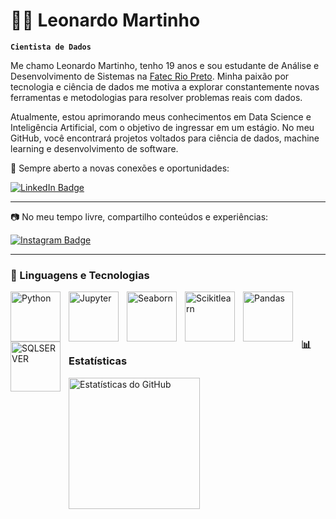 # 👨‍💻 Leonardo Martinho

**`Cientista de Dados`**


Me chamo Leonardo Martinho, tenho 19 anos e sou estudante de Análise e Desenvolvimento de Sistemas na [Fatec Rio Preto](https://www.fatecriopreto.edu.br). Minha paixão por tecnologia e ciência de dados me motiva a explorar constantemente novas ferramentas e metodologias para resolver problemas reais com dados.

Atualmente, estou aprimorando meus conhecimentos em Data Science e Inteligência Artificial, com o objetivo de ingressar em um estágio. No meu GitHub, você encontrará projetos voltados para ciência de dados, machine learning e desenvolvimento de software.

📌 Sempre aberto a novas conexões e oportunidades:

[![LinkedIn Badge](https://img.shields.io/badge/-LinkedIn-blue?style=flat-square&logo=LinkedIn&logoColor=white)](https://www.linkedin.com/in/leonardoapmartinho)

---

📷 No meu tempo livre, compartilho conteúdos e experiências:

[![Instagram Badge](https://img.shields.io/badge/-Instagram-E1306C?style=flat-square&logo=instagram&logoColor=white)](https://www.instagram.com/leonardo.martinho.90)


---

### 🤖 Linguagens e Tecnologias


<img 
    align="left" 
    alt="Python" 
    title="Python"
    width="80px" 
    style="padding-right: 10px;" 
    src="https://cdn.jsdelivr.net/gh/devicons/devicon@latest/icons/python/python-original.svg" 
/>
<img 
    align="left" 
    alt="Jupyter" 
    title="Jupyter"
    width="80px" 
    style="padding-right: 10px;" 
    src="https://cdn.jsdelivr.net/gh/devicons/devicon@latest/icons/jupyter/jupyter-original.svg" 
/>
<img 
    align="left" 
    alt="Seaborn" 
    title="Seaborn"
    width="80px" 
    style="padding-right: 10px;" 
    src="https://seaborn.pydata.org/_images/logo-mark-lightbg.svg" 
/>
<img 
    align="left" 
    alt="Scikitlearn" 
    title="Scikitlearn"
    width="80px" 
    style="padding-right: 10px;" 
    src="https://cdn.jsdelivr.net/gh/devicons/devicon@latest/icons/scikitlearn/scikitlearn-original.svg" 
/>
<img 
    align="left" 
    alt="Pandas" 
    title="Pandas"
    width="80px" 
    style="padding-right: 10px;" 
    src="https://cdn.jsdelivr.net/gh/devicons/devicon@latest/icons/pandas/pandas-original.svg" 
/>
<img 
    align="left" 
    alt="SQLSERVER" 
    title="SQLSERVER"
    width="80px" 
    style="padding-right: 10px;" 
    src="https://cdn.jsdelivr.net/gh/devicons/devicon@latest/icons/microsoftsqlserver/microsoftsqlserver-original.svg" 
/>



<br/>
<br/>
<br/>

### 📊 Estatísticas

<div style="text-align: left;">
  <img 
    height="210em" 
    src="https://github-readme-stats.vercel.app/api?username=LeonardoMartinho&show_icons=true&theme=tokyonight&include_all_commits=true&locale=pt-br" 
    alt="Estatísticas do GitHub"
  />
</div>
